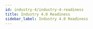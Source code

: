 ```yaml
---
id: industry-4/industry-4-readiness
title: Industry 4.0 Readiness
sidebar_label: Industry 4.0 Readiness
---
```

